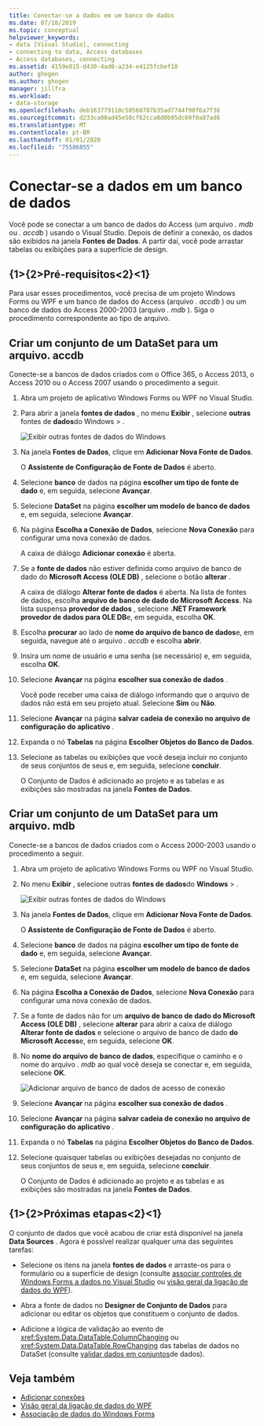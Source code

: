 ```yaml
---
title: Conectar-se a dados em um banco de dados
ms.date: 07/18/2019
ms.topic: conceptual
helpviewer_keywords:
- data [Visual Studio], connecting
- connecting to data, Access databases
- Access databases, connecting
ms.assetid: 4159e815-d430-4ad0-a234-e4125fcbef18
author: ghogen
ms.author: ghogen
manager: jillfra
ms.workload:
- data-storage
ms.openlocfilehash: deb163779110c50560787b35ad7744f90f6a7f36
ms.sourcegitcommit: d233ca00ad45e50cf62cca0d0b95dc69f0a87ad6
ms.translationtype: MT
ms.contentlocale: pt-BR
ms.lasthandoff: 01/01/2020
ms.locfileid: "75586855"
---
```

# <a name="connect-to-data-in-an-access-database"></a>Conectar-se a dados em um banco de dados

Você pode se conectar a um banco de dados do Access (um arquivo *. mdb* ou *. accdb* ) usando o Visual Studio. Depois de definir a conexão, os dados são exibidos na janela **Fontes de Dados**. A partir daí, você pode arrastar tabelas ou exibições para a superfície de design.

## <a name="prerequisites"></a>{1&gt;{2&gt;Pré-requisitos&lt;2}&lt;1}

Para usar esses procedimentos, você precisa de um projeto Windows Forms ou WPF e um banco de dados do Access (arquivo *. accdb* ) ou um banco de dados do Access 2000-2003 (arquivo *. mdb* ). Siga o procedimento correspondente ao tipo de arquivo.

## <a name="create-a-dataset-for-an-accdb-file"></a>Criar um conjunto de um DataSet para um arquivo. accdb

Conecte-se a bancos de dados criados com o Office 365, o Access 2013, o Access 2010 ou o Access 2007 usando o procedimento a seguir.

1. Abra um projeto de aplicativo Windows Forms ou WPF no Visual Studio.

2. Para abrir a janela **fontes de dados** , no menu **Exibir** , selecione **outras** fontes de **dados**do Windows > .

   ![Exibir outras fontes de dados do Windows](../data-tools/media/viewdatasources.png)

3. Na janela **Fontes de Dados**, clique em **Adicionar Nova Fonte de Dados**.

   O **Assistente de Configuração de Fonte de Dados** é aberto.

4. Selecione **banco** de dados na página **escolher um tipo de fonte de dado** e, em seguida, selecione **Avançar**.

5. Selecione **DataSet** na página **escolher um modelo de banco de dados** e, em seguida, selecione **Avançar**.

6. Na página **Escolha a Conexão de Dados**, selecione **Nova Conexão** para configurar uma nova conexão de dados.

   A caixa de diálogo **Adicionar conexão** é aberta.

7. Se a **fonte de dados** não estiver definida como arquivo de banco de dado do **Microsoft Access (OLE DB)** , selecione o botão **alterar** .

   A caixa de diálogo **Alterar fonte de dados** é aberta. Na lista de fontes de dados, escolha **arquivo de banco de dado do Microsoft Access**. Na lista suspensa **provedor de dados** , selecione **.NET Framework provedor de dados para OLE DB**e, em seguida, escolha **OK**.

8. Escolha **procurar** ao lado de **nome do arquivo de banco de dados**e, em seguida, navegue até o arquivo *. accdb* e escolha **abrir**.

9. Insira um nome de usuário e uma senha (se necessário) e, em seguida, escolha **OK**.

10. Selecione **Avançar** na página **escolher sua conexão de dados** .

    Você pode receber uma caixa de diálogo informando que o arquivo de dados não está em seu projeto atual. Selecione **Sim** ou **Não**.

11. Selecione **Avançar** na página **salvar cadeia de conexão no arquivo de configuração do aplicativo** .

12. Expanda o nó **Tabelas** na página **Escolher Objetos do Banco de Dados**.

13. Selecione as tabelas ou exibições que você deseja incluir no conjunto de seus conjuntos de seus e, em seguida, selecione **concluir**.

    O Conjunto de Dados é adicionado ao projeto e as tabelas e as exibições são mostradas na janela **Fontes de Dados**.

## <a name="create-a-dataset-for-an-mdb-file"></a>Criar um conjunto de um DataSet para um arquivo. mdb

Conecte-se a bancos de dados criados com o Access 2000-2003 usando o procedimento a seguir.

1. Abra um projeto de aplicativo Windows Forms ou WPF no Visual Studio.

2. No menu **Exibir** , selecione outras **fontes de dados**do **Windows** > .

   ![Exibir outras fontes de dados do Windows](../data-tools/media/viewdatasources.png)

3. Na janela **Fontes de Dados**, clique em **Adicionar Nova Fonte de Dados**.

    O **Assistente de Configuração de Fonte de Dados** é aberto.

4. Selecione **banco** de dados na página **escolher um tipo de fonte de dado** e, em seguida, selecione **Avançar**.

5. Selecione **DataSet** na página **escolher um modelo de banco de dados** e, em seguida, selecione **Avançar**.

6. Na página **Escolha a Conexão de Dados**, selecione **Nova Conexão** para configurar uma nova conexão de dados.

7. Se a fonte de dados não for um **arquivo de banco de dado do Microsoft Access (OLE DB)** , selecione **alterar** para abrir a caixa de diálogo **Alterar fonte de dados** e selecione o arquivo de banco de dado **do Microsoft Access**e, em seguida, selecione **OK**.

8. No **nome do arquivo de banco de dados**, especifique o caminho e o nome do arquivo *. mdb* ao qual você deseja se conectar e, em seguida, selecione **OK**.

   ![Adicionar arquivo de banco de dados de acesso de conexão](../data-tools/media/add-connection-access-db.png)

9. Selecione **Avançar** na página **escolher sua conexão de dados** .

10. Selecione **Avançar** na página **salvar cadeia de conexão no arquivo de configuração do aplicativo** .

11. Expanda o nó **Tabelas** na página **Escolher Objetos do Banco de Dados**.

12. Selecione quaisquer tabelas ou exibições desejadas no conjunto de seus conjuntos de seus e, em seguida, selecione **concluir**.

    O Conjunto de Dados é adicionado ao projeto e as tabelas e as exibições são mostradas na janela **Fontes de Dados**.

## <a name="next-steps"></a>{1&gt;{2&gt;Próximas etapas&lt;2}&lt;1}

O conjunto de dados que você acabou de criar está disponível na janela **Data Sources** . Agora é possível realizar qualquer uma das seguintes tarefas:

- Selecione os itens na janela **fontes de dados** e arraste-os para o formulário ou a superfície de design (consulte [associar controles de Windows Forms a dados no Visual Studio](../data-tools/bind-windows-forms-controls-to-data-in-visual-studio.md) ou [visão geral da ligação de dados do WPF](/dotnet/desktop-wpf/data/data-binding-overview)).

- Abra a fonte de dados no **Designer de Conjunto de Dados** para adicionar ou editar os objetos que constituem o conjunto de dados.

- Adicione a lógica de validação ao evento de <xref:System.Data.DataTable.ColumnChanging> ou <xref:System.Data.DataTable.RowChanging> das tabelas de dados no DataSet (consulte [validar dados em conjuntos](../data-tools/validate-data-in-datasets.md)de dados).

## <a name="see-also"></a>Veja também

- [Adicionar conexões](../data-tools/add-new-connections.md)
- [Visão geral da ligação de dados do WPF](/dotnet/framework/wpf/data/data-binding-overview)
- [Associação de dados do Windows Forms](/dotnet/framework/winforms/data-binding-and-windows-forms)
